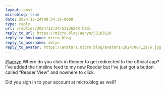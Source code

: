 ```yaml
---
layout: post
microblog: true
date: 2024-12-24T08:54:35-0000
type: reply
url: /replies/2024/12/24/53136248.html
reply_to_url: https://micro.blog/aeryn/53103120
reply_to_hostname: micro.blog
reply_to_username: aeryn
reply_to_avatar: https://avatars.micro.blog/avatars/2024/08/12176.jpg
---
```

<p><a href="https://micro.blog/aeryn">@aeryn</a> Where do you click in Reeder to get redirected to the official app? I’ve added the timeline feed to my new Reeder but I’ve just got a button called “Reader View” and nowhere to click. </p>

<p>Did you sign in to your account at micro.blog as well?</p>
